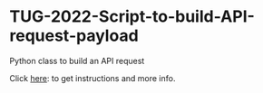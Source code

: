 # TUG-2022-Script-to-build-API-request-payload
Python class to build an API request

Click [here](https://github.com/NSA-Computer-Exchange/TUG-2022-Script-to-build-API-request-payload/wiki): to get instructions and more info.
